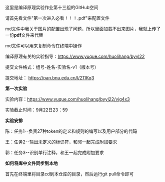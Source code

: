 这里是编译原理实验作业第十三组的GitHub空间

请首先看文件"第一次进入必看！！！.pdf"来配置文件

md文件中我关于图片的配置出现了问题，所以里面加载不出来图片，我就上传了一份**pdf**文件来代替

md文件可以用来复制命令在终端中操作

编译原理有关的实验指导：https://www.yuque.com/huolihang/byyl22

提交文件格式：组号-姓名-实验名-v1（版本号）

提交地址： https://pan.bnu.edu.cn/l/211Kq3

**第一次实验**

实验内容：https://www.yuque.com/huolihang/byyl22/vig4x3

实验截止时间：9月22日23：59

**实验安排**

陈：任务1--负责27种token的定义和规则的编写以及用户部分的代码

王：任务2--输出未定义的标识符，和郭一起完成附加要求

郭：任务3--识别单行注释，和王一起完成附加要求

**如何将库中文件同步到本地**

首先在终端里将目录cd到本仓库的目录，然后运行git pull命令即可
